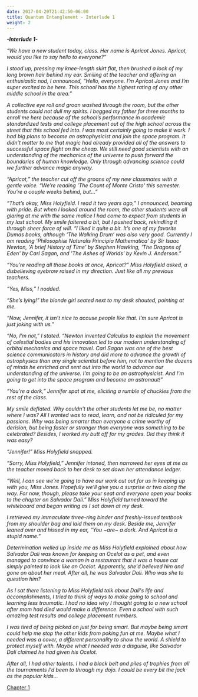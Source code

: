 ```yaml
---
date: 2017-04-20T21:42:50-06:00
title: Quantum Entanglement - Interlude 1
weight: 2
---
```

<b><i>-Interlude 1-</i></b>

<i>&ldquo;We have a new student today, class. Her name is Apricot Jones. Apricot, would you like to say hello to everyone?&rdquo;</i>

<i>I stood up, pressing my knee-length skirt flat, then brushed a lock of my long brown hair behind my ear. Smiling at the teacher and offering an enthusiastic nod, I announced, &ldquo;Hello, everyone. I&rsquo;m Apricot Jones and I&rsquo;m super excited to be here. This school has the highest rating of any other middle school in the area.&rdquo;</i>

<i>A collective eye roll and groan washed through the room, but the other students could not dull my spirits. I begged my father for three months to enroll me here because of the school&rsquo;s performance in academic standardized tests and college placement out of the high school across the street that this school fed into. I was most certainly going to make it work. I had big plans to become an astrophysicist and join the space program. It didn&rsquo;t matter to me that magic had already provided all of the answers to successful space flight on the cheap. We still need good scientists with an understanding of the mechanics of the universe to push forward the boundaries of human knowledge. Only through advancing science could we further advance magic anyway.</i>

<i>&ldquo;Apricot,&rdquo; the teacher cut off the groans of my new classmates with a gentle voice. &ldquo;We&rsquo;re reading 'The Count of Monte Cristo' this semester. You&rsquo;re a couple weeks behind, but&hellip;&rdquo;</i>

<i>&ldquo;That&rsquo;s okay, Miss Holyfield. I read it two years ago,&rdquo; I announced, beaming with pride. But when I looked around the room, the other students were all glaring at me with the same malice I had come to expect from students in my last school. My smile faltered a bit, but I pushed back, rekindling it through sheer force of will. &ldquo;I liked it quite a bit. It&rsquo;s one of my favorite Dumas books, although &lsquo;The Walking Drum&rsquo; was also very good. Currently I am reading 'Philosophi&aelig; Naturalis Principia Mathematica' by Sir Isaac Newton, 'A brief History of Time' by Stephen Hawking, 'The Dragons of Eden' by Carl Sagan, and 'The Ashes of Worlds' by Kevin J. Anderson.&rdquo;</i>

<i>&ldquo;You&rsquo;re reading all those books at once, Apricot?&rdquo; Miss Holyfield asked, a disbelieving eyebrow raised in my direction. Just like all my previous teachers.</i>

<i>&ldquo;Yes, Miss,&rdquo; I nodded.</i>

<i>&ldquo;She&rsquo;s lying!&rdquo; the blonde girl seated next to my desk shouted, pointing at me.</i>

<i>&ldquo;Now, Jennifer, it isn&rsquo;t nice to accuse people like that. I&rsquo;m sure Apricot is just joking with us.&rdquo;</i>

<i>&ldquo;No, I&rsquo;m not,&rdquo; I stated. &ldquo;Newton invented Calculus to explain the movement of celestial bodies and his innovation led to our modern understanding of orbital mechanics and space travel. Carl Sagan was one of the best science communicators in history and did more to advance the growth of astrophysics than any single scientist before him, not to mention the dozens of minds he enriched and sent out into the world to advance our understanding of the universe. I&rsquo;m going to be an astrophysicist. And I&rsquo;m going to get into the space program and become an astronaut!&rdquo;</i>

<i>&ldquo;You&rsquo;re a dork,&rdquo; Jennifer spat at me, eliciting a rumble of chuckles from the rest of the class.</i>

<i>My smile deflated. Why couldn't the other students let me be, no matter where I was? All I wanted was to read, learn, and not be ridiculed for my passions. Why was being smarter than everyone a crime worthy of derision, but being faster or stronger than everyone was something to be celebrated? Besides, I worked my butt off for my grades. Did they think it was easy?</i>

<i>&ldquo;Jennifer!&rdquo; Miss Holyfield snapped.&nbsp;</i>

<i>&ldquo;Sorry, Miss Holyfield,&rdquo; Jennifer intoned, then narrowed her eyes at me as the teacher moved back to her desk to set down her attendance ledger.</i>

<i>&ldquo;Well, I can see we&rsquo;re going to have our work cut out for us in keeping up with you, Miss Jones. Hopefully we&rsquo;ll give you a surprise or two along the way. For now, though, please take your seat and everyone open your books to the chapter on Salvador Dali.&rdquo; Miss Holyfield turned toward the whiteboard and began writing as I sat down at my desk.</i>

<i>I retrieved my immaculate three-ring binder and freshly-issued textbook from my shoulder bag and laid them on my desk. Beside me, Jennifer leaned over and hissed in my ear, &ldquo;You ~are~ a dork. And Apricot is a stupid name.&rdquo;</i>

<i>Determination welled up inside me as Miss Holyfield explained about how Salvador Dali was known for keeping an Ocelot as a pet, and even managed to convince a woman in a restaurant that it was a house cat simply painted to look like an Ocelot. Apparently, she'd believed him and gone on about her meal. After all, he was Salvador Dali. Who was she to question him?</i>

<i>As I sat there listening to Miss Holyfield talk about Dali's life and accomplishments, I tried to think of ways to make going to school and learning less traumatic. I had no idea why I thought going to a new school after mom had died would make a difference. Even a school with such amazing test results and college placement numbers.&nbsp;</i>

<i>I was tired of being picked on just for being smart. But maybe being smart could help me stop the other kids from poking fun at me. Maybe what I needed was a cover, a different personality to show the world. A shield to protect myself with. Maybe what I needed was a disguise, like Salvador Dali claimed he had given his Ocelot.</i>

<i>After all, I had other talents. I had a black belt and piles of trophies from all the tournaments I'd been to through my dojo. I could be every bit the jock as the popular kids...</i>

[Chapter 1](../quantum-entanglement-chapter-1)
